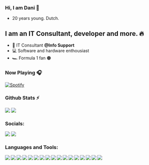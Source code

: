 ### Hi, I am Dani 👋
- 20 years young. Dutch.

## I am an IT Consultant, developer and more. 🔥
- 💼 IT Consultant **@Info Support**
- 💻 Software and hardware enthousiast
- 🏎 Formula 1 fan 🟠

### Now Playing 🎧
[![Spotify](https://novatorem-seven-blush.vercel.app/api/spotify)](https://open.spotify.com/user/danihengeveld)

### Github Stats ⚡
<img src="https://github-readme-stats.vercel.app/api?username=danihengeveld&show_icons=true&count_private=true&theme=github_dark&include_all_commits=true" />
<img src="https://github-readme-stats.vercel.app/api/top-langs?username=danihengeveld&show_icons=true&count_private=true&theme=github_dark&include_all_commits=true" />

### Socials:
[<img src="https://img.shields.io/badge/linkedin%20-%230077B5.svg?&style=for-the-badge&logo=linkedin&logoColor=white"/>][linkedIn]
[<img src="https://img.shields.io/badge/stack%20overflow-FE7A16?logo=stack-overflow&logoColor=white&style=for-the-badge">][stackoverflow]

### Languages and Tools:
<img align="left" src="https://img.shields.io/badge/java-%23ED8B00.svg?&style=for-the-badge&logo=java&logoColor=white"/>
<img align="left" src="https://img.shields.io/badge/Flutter%20-%2302569B.svg?&style=for-the-badge&logo=Flutter&logoColor=white"/>
<img align="left" src="https://img.shields.io/badge/html5%20-%23E34F26.svg?&style=for-the-badge&logo=html5&logoColor=white"/>
<img align="left" src="https://img.shields.io/badge/css3%20-%231572B6.svg?&style=for-the-badge&logo=css3&logoColor=white"/>
<img align="left" src="https://img.shields.io/badge/postgres-%23316192.svg?&style=for-the-badge&logo=postgresql&logoColor=white"/>
<img align="left" src="https://img.shields.io/badge/MongoDB-%234ea94b.svg?&style=for-the-badge&logo=mongodb&logoColor=white">
<img align="left" src="https://img.shields.io/badge/unity%20-%23100000.svg?&style=for-the-badge&logo=unity&logoColor=white">
<img align="left" src="https://img.shields.io/badge/Microsoft%20Office-D83B01?logo=microsoft-office&logoColor=white&style=for-the-badge">
<img align="left" src="https://img.shields.io/badge/c%23%20-%23239120.svg?&style=for-the-badge&logo=c-sharp&logoColor=white">
<img align="left" src="https://img.shields.io/badge/.NET-5C2D91?style=for-the-badge&logo=.net&logoColor=white"/>
<img align="left" src="https://img.shields.io/badge/git%20-%23F05033.svg?&style=for-the-badge&logo=git&logoColor=white"/>
<img align="left" src="https://img.shields.io/badge/github%20-%23121011.svg?&style=for-the-badge&logo=github&logoColor=white"/>
<img align="left" src="https://img.shields.io/badge/bitbucket%20-%230047B3.svg?&style=for-the-badge&logo=bitbucket&logoColor=white"/>
<img align="left" src="https://img.shields.io/badge/vercel%20-%23000000.svg?&style=for-the-badge&logo=vercel&logoColor=white"/>
<img align="left" src="https://img.shields.io/badge/javascript-%23323330.svg?style=for-the-badge&logo=javascript&logoColor=%23F7DF1E"/>
<img align="left" src="https://img.shields.io/badge/Next-black?style=for-the-badge&logo=next.js&logoColor=white"/>

<img src="https://img.shields.io/badge/docker%20-%230db7ed.svg?&style=for-the-badge&logo=docker&logoColor=white"/>


[study]: https://www.han.nl/opleidingen/hbo/hbo-ict/voltijd/
[han]: https://www.han.nl/
[linkedIn]: https://www.linkedin.com/in/dani-hengeveld-9934211b9/
[stackoverflow]: https://stackoverflow.com/users/11504319/dani-hengeveld
